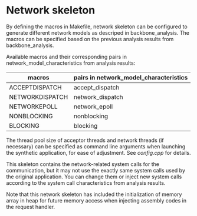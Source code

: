 # Network skeleton

By defining the macros in Makefile, network skeleton can be configured to generate different network models as descriped in backbone_analysis. The macros can be specified based on the previous analysis results from backbone_analysis. 

Available macros and their corresponding pairs in network_model_characteristics from analysis results:

| macros           | pairs in network_model_characteristics |
| ---------------- | -------------------------------------- |
| ACCEPTDISPATCH   | accept_dispatch                        |
| NETWORKDISPATCH  | network_dispatch                       |
| NETWORKEPOLL     | network_epoll                          |
| NONBLOCKING      | nonblocking                            |
| BLOCKING         | blocking                               |

The thread pool size of acceptor threads and network threads (if necessary) can be specified as command line arguments when launching the synthetic application, for ease of adjustment. See *config.cpp* for details.

This skeleton contains the network-related system calls for the communication, but it may not use the exactly same system calls used by the original application. You can change them or inject new system calls according to the system call characteristics from analysis results.

Note that this network skeleton has included the initialization of memory array in heap for future memory access when injecting assembly codes in the request handler.